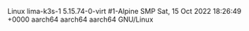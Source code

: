 Linux lima-k3s-1 5.15.74-0-virt #1-Alpine SMP Sat, 15 Oct 2022 18:26:49 +0000 aarch64 aarch64 aarch64 GNU/Linux
